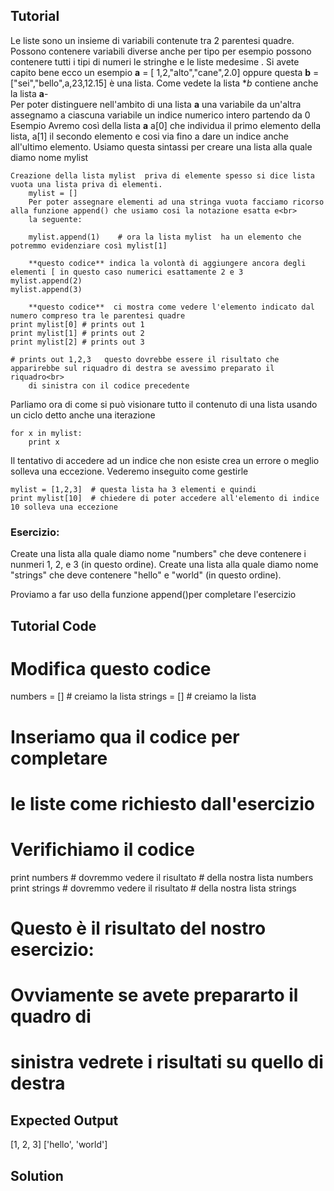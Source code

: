 Tutorial
--------

Le liste sono un insieme di variabili contenute tra 2 parentesi quadre. Possono contenere variabili diverse  anche  per tipo per esempio possono<br>
contenere tutti i tipi di numeri le stringhe e le liste medesime . Si avete capito bene ecco un esempio **a** = [ 1,2,"alto","cane",2.0] oppure
questa **b** = ["sei","bello",a,23,12.15] è una lista. Come vedete  la lista **b* contiene anche la lista **a**-<br>
Per poter distinguere nell'ambito di una lista **a** una variabile da un'altra  assegnamo a ciascuna variabile un indice numerico intero partendo da 0<br>
Esempio Avremo così della lista **a**    a[0] che individua il primo elemento della lista, a[1] il secondo elemento e cosi via fino a dare un indice anche all'ultimo elemento. Usiamo questa sintassi  per creare una lista alla quale diamo nome mylist


    Creazione della lista mylist  priva di elemente spesso si dice lista vuota una lista priva di elementi.
        mylist = []             
        Per poter assegnare elementi ad una stringa vuota facciamo ricorso alla funzione append() che usiamo cosi la notazione esatta e<br>  
        la seguente:

        mylist.append(1)    # ora la lista mylist  ha un elemento che potremmo evidenziare così mylist[1]

        **questo codice** indica la volontà di aggiungere ancora degli elementi [ in questo caso numerici esattamente 2 e 3
    mylist.append(2)
    mylist.append(3)
        
        **questo codice**  ci mostra come vedere l'elemento indicato dal numero compreso tra le parentesi quadre
    print mylist[0] # prints out 1
    print mylist[1] # prints out 2
    print mylist[2] # prints out 3

    # prints out 1,2,3   questo dovrebbe essere il risultato che apparirebbe sul riquadro di destra se avessimo preparato il riquadro<br>
        di sinistra con il codice precedente

Parliamo ora di come si può visionare tutto il contenuto di una lista usando un ciclo detto anche una iterazione

    for x in mylist:
        print x

Il tentativo di accedere  ad un indice che non esiste  crea un  errore o meglio solleva una eccezione. Vederemo inseguito come gestirle

    mylist = [1,2,3]  # questa lista ha 3 elementi e quindi
    print mylist[10]  # chiedere di poter accedere all'elemento di indice 10 solleva una eccezione

### Esercizio:

Create una lista alla quale diamo nome "numbers" che deve contenere i nunmeri  1, 2, e 3 (in questo ordine).
Create una lista alla quale diamo nome "strings" che deve contenere "hello" e "world" (in questo ordine).

Proviamo a far uso della funzione append()per completare l'esercizio

Tutorial Code
-------------

# Modifica questo codice
numbers = []     # creiamo la lista
strings = []     # creiamo la lista
# Inseriamo qua il codice per completare
# le liste come richiesto dall'esercizio

# Verifichiamo il codice
print numbers    # dovremmo vedere il risultato
                 # della nostra lista numbers
print strings    #  dovremmo vedere il risultato
                 # della nostra lista strings

# Questo è il risultato del nostro esercizio:
# Ovviamente se avete prepararto il quadro di
# sinistra vedrete i risultati su quello di destra

Expected Output
---------------
[1, 2, 3]
['hello', 'world']

Solution
--------